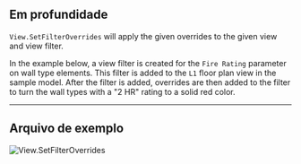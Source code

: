 ## Em profundidade
`View.SetFilterOverrides` will apply the given overrides to the given view and view filter.

In the example below, a view filter is created for the `Fire Rating` parameter on wall type elements. This filter is added to the `L1` floor plan view in the sample model. After the filter is added, overrides are then added to the filter to turn the wall types with a "2 HR" rating to a solid red color.
___
## Arquivo de exemplo

![View.SetFilterOverrides](./Revit.Elements.Views.View.SetFilterOverrides_img.jpg)
